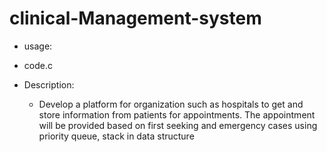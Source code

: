 # clinical-Management-system

* usage:
 * code.c


* Description:
  * Develop a platform for organization such as hospitals to get
and store information from patients for appointments.
The appointment will be provided based on first seeking
and emergency cases using priority queue, stack in data
structure
